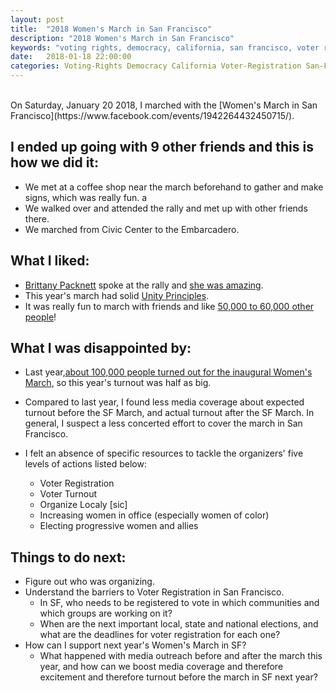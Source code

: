 ```yaml
---
layout: post
title:  "2018 Women's March in San Francisco"
description: "2018 Women's March in San Francisco"
keywords: "voting rights, democracy, california, san francisco, voter registration, womens march, 218"
date:   2018-01-18 22:00:00
categories: Voting-Rights Democracy California Voter-Registration San-Francisco Womens-March 2018
---
```

<br>
On Saturday, January 20 2018, I marched with the [Women's March in San Francisco](https://www.facebook.com/events/1942264432450715/).

## I ended up going with 9 other friends and this is how we did it:

* We met at a coffee shop near the march beforehand to gather and make signs, which was really fun. a
* We walked over and attended the rally and met up with other friends there.
* We marched from Civic Center to the Embarcadero.


## What I liked:

* [Brittany Packnett](https://en.wikipedia.org/wiki/Brittany_Packnett) spoke at the rally and [she was amazing](https://twitter.com/maybeitsmagic/status/954850768615387136).
* This year's march had solid [Unity Principles](http://sanfrancisco.cbslocal.com/2017/01/21/huge-crowd-san-francisco-rally-womens-march/).
* It was really fun to march with friends and like [50,000 to 60,000 other people](http://abc7news.com/politics/womens-march-participants-flood-san-francisco/2972358/)!


## What I was disappointed by:

* Last year,[about 100,000 people turned out for the inaugural Women's March](http://sanfrancisco.cbslocal.com/2017/01/21/huge-crowd-san-francisco-rally-womens-march/), so this year's turnout was half as big.
* Compared to last year, I found less media coverage about expected turnout before the SF March, and actual turnout after the SF March. In general, I suspect a less concerted effort to cover the march in San Francisco.
* I felt an absence of specific resources to tackle the organizers' five levels of actions listed below:

    * Voter Registration
    * Voter Turnout
    * Organize Localy [sic]
    * Increasing women in office (especially women of color)
    * Electing progressive women and allies

## Things to do next:

* Figure out who was organizing.
* Understand the barriers to Voter Registration in San Francisco.
  * In SF, who needs to be registered to vote in which communities and which groups are working on it?
  * When are the next important local, state and national elections, and what are the deadlines for voter registration for each one?
* How can I support next year's Women's March in SF?
  * What happened with media outreach before and after the march this year, and how can we boost media coverage and therefore excitement and therefore turnout before the march in SF next year?
